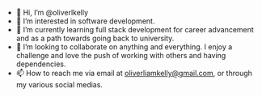 - 👋 Hi, I’m @oliverlkelly
- 👀 I’m interested in software development.
- 🌱 I’m currently learning full stack development for career advancement and as a path towards going back to university.
- 💞️ I’m looking to collaborate on anything and everything. I enjoy a challenge and love the push of working with others and having dependencies.
- 📫 How to reach me via email at oliverliamkelly@gmail.com, or through my various social medias.

<!---
oliverlkelly/oliverlkelly is a ✨ special ✨ repository because its `README.md` (this file) appears on your GitHub profile.
You can click the Preview link to take a look at your changes.
--->
